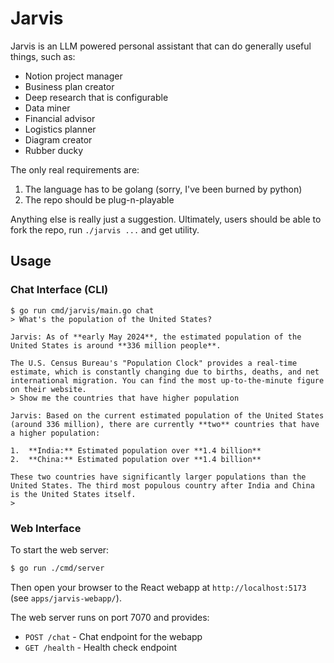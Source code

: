 # Jarvis
Jarvis is an LLM powered personal assistant that can do generally useful things, such as:
* Notion project manager
* Business plan creator
* Deep research that is configurable
* Data miner
* Financial advisor
* Logistics planner
* Diagram creator
* Rubber ducky

The only real requirements are:
1. The language has to be golang (sorry, I've been burned by python)
2. The repo should be plug-n-playable

Anything else is really just a suggestion. Ultimately, users should be able to fork the repo, run `./jarvis ...` and get utility.

## Usage

### Chat Interface (CLI)
```
$ go run cmd/jarvis/main.go chat
> What's the population of the United States?

Jarvis: As of **early May 2024**, the estimated population of the United States is around **336 million people**.

The U.S. Census Bureau's "Population Clock" provides a real-time estimate, which is constantly changing due to births, deaths, and net international migration. You can find the most up-to-the-minute figure on their website.
> Show me the countries that have higher population

Jarvis: Based on the current estimated population of the United States (around 336 million), there are currently **two** countries that have a higher population:

1.  **India:** Estimated population over **1.4 billion**
2.  **China:** Estimated population over **1.4 billion**

These two countries have significantly larger populations than the United States. The third most populous country after India and China is the United States itself.
> 
```

### Web Interface
To start the web server:
```bash
$ go run ./cmd/server
```

Then open your browser to the React webapp at `http://localhost:5173` (see `apps/jarvis-webapp/`).

The web server runs on port 7070 and provides:
- `POST /chat` - Chat endpoint for the webapp
- `GET /health` - Health check endpoint
